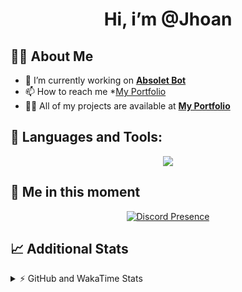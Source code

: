 <h1 align="center">Hi, i’m @Jhoan</h1>

## 🙋‍♂️ About Me

- 🔭 I’m currently working on **[Absolet Bot](https://strider.cloud)**
- 📫 How to reach me *[My Portfolio](https://jhoan.me/contact)
- 👨‍💻 All of my projects are available at **[My Portfolio](https://jhoan.me)**

## 🚀 Languages and Tools:
<p align="center">
  <a href="https://skillicons.dev">
    <img src="https://skillicons.dev/icons?i=js,ts,html,css,bootstrap,nodejs,express,vscode,neovim,vim,atom,cloudflare,git,github,discord,bots,linux,mongodb,nginx,redis,wordpress,heroku&perline=11" />
  </a>
</p>
  
## 👤 Me in this moment
<p align="center">
    <a href="https://discord.com/users/612460795124776960" target="_blank" rel="nofollow">
        <img src="https://lanyard-profile-readme.vercel.app/api/612460795124776960?idleMessage=Probably%20coding%20Absolet..." alt="Discord Presence" align="center">
    </a>
</p>

## 📈 Additional Stats
<details>
    <summary>⚡ GitHub and WakaTime Stats</summary>
    <br/>

<!--START_SECTION:waka-->
![Code Time](http://img.shields.io/badge/Code%20Time-566%20hrs%201%20min-blue)

**🐱 My GitHub Data** 

> 🏆 34 Contributions in the Year 2023
 > 
> 📦 170.6 kB Used in GitHub's Storage 
 > 
> 💼 Opted to Hire
 > 
> 📜 4 Public Repositories 
 > 
> 🔑 40 Private Repositories  
 > 
**I'm an Early 🐤** 

```text
🌞 Morning    87 commits     ██░░░░░░░░░░░░░░░░░░░░░░░   10.28% 
🌆 Daytime    383 commits    ███████████░░░░░░░░░░░░░░   45.27% 
🌃 Evening    335 commits    ██████████░░░░░░░░░░░░░░░   39.6% 
🌙 Night      41 commits     █░░░░░░░░░░░░░░░░░░░░░░░░   4.85%

```
📅 **I'm Most Productive on Saturday** 

```text
Monday       120 commits    ███░░░░░░░░░░░░░░░░░░░░░░   14.18% 
Tuesday      154 commits    ████░░░░░░░░░░░░░░░░░░░░░   18.2% 
Wednesday    137 commits    ████░░░░░░░░░░░░░░░░░░░░░   16.19% 
Thursday     93 commits     ██░░░░░░░░░░░░░░░░░░░░░░░   10.99% 
Friday       130 commits    ███░░░░░░░░░░░░░░░░░░░░░░   15.37% 
Saturday     158 commits    ████░░░░░░░░░░░░░░░░░░░░░   18.68% 
Sunday       54 commits     █░░░░░░░░░░░░░░░░░░░░░░░░   6.38%

```


📊 **This Week I Spent My Time On** 

```text
⌚︎ Time Zone: America/Bogota

💬 Programming Languages: 
No Activity Tracked This Week

🔥 Editors: 
No Activity Tracked This Week

🐱‍💻 Projects: 
No Activity Tracked This Week

💻 Operating System: 
No Activity Tracked This Week

```

**I Mostly Code in JavaScript** 

```text
JavaScript               17 repos            ██████████████░░░░░░░░░░░   58.62% 
TypeScript               6 repos             █████░░░░░░░░░░░░░░░░░░░░   20.69% 
Java                     3 repos             ██░░░░░░░░░░░░░░░░░░░░░░░   10.34% 
Shell                    1 repo              ░░░░░░░░░░░░░░░░░░░░░░░░░   3.45% 
CSS                      1 repo              ░░░░░░░░░░░░░░░░░░░░░░░░░   3.45%

```



 Last Updated on 21/01/2023 20:11:58 UTC
<!--END_SECTION:waka-->
</details>
